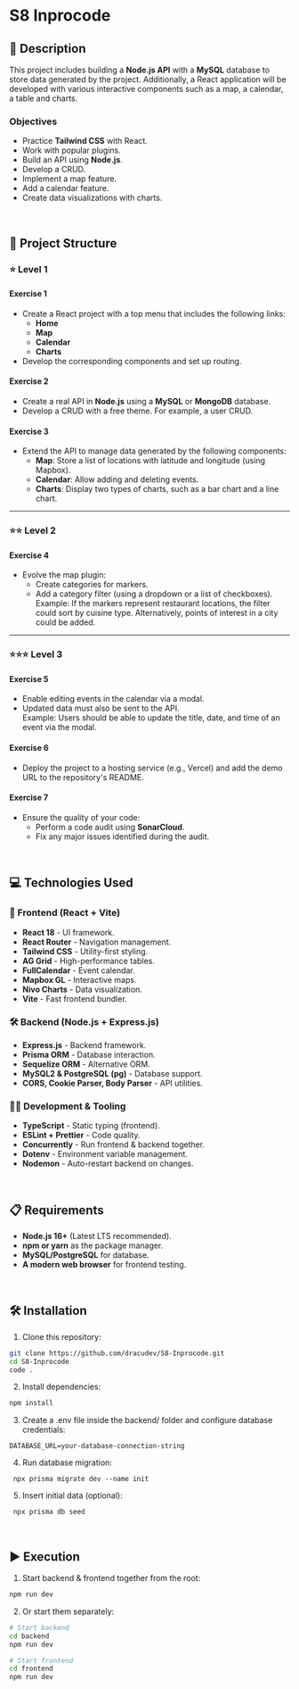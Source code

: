 # S8 Inprocode

## 📄 Description

This project includes building a **Node.js API** with a **MySQL** database to store data generated by the project. Additionally, a React application will be developed with various interactive components such as a map, a calendar, a table and charts.

### Objectives

- Practice **Tailwind CSS** with React.
- Work with popular plugins.
- Build an API using **Node.js**.
- Develop a CRUD.
- Implement a map feature.
- Add a calendar feature.
- Create data visualizations with charts.

<br>

## 📐 Project Structure

### ⭐ **Level 1**

#### **Exercise 1**
- Create a React project with a top menu that includes the following links:
  - **Home**
  - **Map**
  - **Calendar**
  - **Charts**
- Develop the corresponding components and set up routing.

#### **Exercise 2**
- Create a real API in **Node.js** using a **MySQL** or **MongoDB** database.
- Develop a CRUD with a free theme. For example, a user CRUD.

#### **Exercise 3**
- Extend the API to manage data generated by the following components:
  - **Map**: Store a list of locations with latitude and longitude (using Mapbox).
  - **Calendar**: Allow adding and deleting events.
  - **Charts**: Display two types of charts, such as a bar chart and a line chart.

---

### ⭐⭐ **Level 2**

#### **Exercise 4**
- Evolve the map plugin:
  - Create categories for markers.
  - Add a category filter (using a dropdown or a list of checkboxes).  
  Example: If the markers represent restaurant locations, the filter could sort by cuisine type. Alternatively, points of interest in a city could be added.

---

### ⭐⭐⭐ **Level 3**

#### **Exercise 5**
- Enable editing events in the calendar via a modal.
- Updated data must also be sent to the API.  
  Example: Users should be able to update the title, date, and time of an event via the modal.

#### **Exercise 6**
- Deploy the project to a hosting service (e.g., Vercel) and add the demo URL to the repository's README.

#### **Exercise 7**
- Ensure the quality of your code:
  - Perform a code audit using **SonarCloud**.
  - Fix any major issues identified during the audit.

<br>

## 💻 Technologies Used

### 🚀 Frontend (React + Vite)
- **React 18** - UI framework.
- **React Router** - Navigation management.
- **Tailwind CSS** - Utility-first styling.
- **AG Grid** - High-performance tables.
- **FullCalendar** - Event calendar.
- **Mapbox GL** - Interactive maps.
- **Nivo Charts** - Data visualization.
- **Vite** - Fast frontend bundler.

### 🛠️ Backend (Node.js + Express.js)
- **Express.js** - Backend framework.
- **Prisma ORM** - Database interaction.
- **Sequelize ORM** - Alternative ORM.
- **MySQL2 & PostgreSQL (pg)** - Database support.
- **CORS, Cookie Parser, Body Parser** - API utilities.

### 🧑‍💻 Development & Tooling
- **TypeScript** - Static typing (frontend).
- **ESLint + Prettier** - Code quality.
- **Concurrently** - Run frontend & backend together.
- **Dotenv** - Environment variable management.
- **Nodemon** - Auto-restart backend on changes.

<br>

## 📋 Requirements

- **Node.js 16+** (Latest LTS recommended).
- **npm or yarn** as the package manager.
- **MySQL/PostgreSQL** for database.
- **A modern web browser** for frontend testing.

<br>

## 🛠️ Installation

1. Clone this repository: 
  ```bash
  git clone https://github.com/dracudev/S8-Inprocode.git
  cd S8-Inprocode
  code .
  ```
2. Install dependencies:
  ```bash
  npm install
  ```
3. Create a .env file inside the backend/ folder and configure database credentials:
  ```env
  DATABASE_URL=your-database-connection-string
  ```
4. Run database migration:
  ```env
   npx prisma migrate dev --name init
  ```
5. Insert initial data (optional):
  ```env
   npx prisma db seed
  ```


<br>

## ▶️ Execution

1. Start backend & frontend together from the root:
  ```bash
  npm run dev
  ```
2. Or start them separately:
  ```bash
  # Start backend
  cd backend
  npm run dev

  # Start frontend
  cd frontend
  npm run dev
  ```

